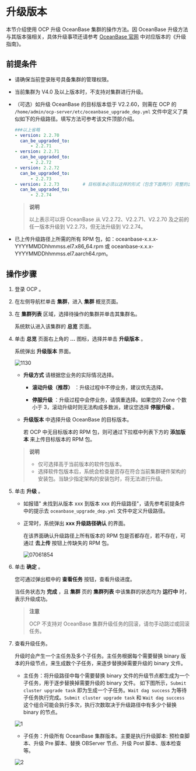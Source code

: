 # 升级版本

本节介绍使用 OCP 升级 OceanBase 集群的操作方法。因 OceanBase 升级方法与其版本强相关，具体升级事项还请参考 [OceanBase 官网](https://www.oceanbase.com/docs/oceanbase-database/oceanbase-database/V3.1.1/upgrade-overview) 中对应版本的《升级指南》。

## 前提条件

* 请确保当前登录账号具备集群的管理权限。
* 当前集群为 V4.0 及以上版本时，不支持对集群进行升级。
* （可选）如升级 OceanBase 的目标版本低于 V2.2.60，则需在 OCP 的 `/home/admin/ocp-server/etc/oceanbase_upgrade_dep.yml` 文件中定义了类似如下的升级路径。填写方法可参考该文件顶部介绍。

  ```yaml
  ###以上省略
  - version: 2.2.70
    can_be_upgraded_to:
        - 2.2.71
  - version: 2.2.71
    can_be_upgraded_to:
        - 2.2.72
  - version: 2.2.72
    can_be_upgraded_to:
        - 2.2.73
  - version: 2.2.73         # 目标版本必须以这样的形式（包含下面两行）完整的出现。
    can_be_upgraded_to:
        - 2.2.74
  ```

  > **说明**
  >
  > 以上表示可以将 OceanBase 从 V2.2.72、V2.2.71、V2.2.70 及之前的任一版本升级到 V2.2.73，但无法升级到 V2.2.74。
  
* 已上传升级路径上所需的所有 RPM 包，如：oceanbase-x.x.x-YYYYMMDDhhmmss.el7.x86_64.rpm 或 oceanbase-x.x.x-YYYYMMDDhhmmss.el7.aarch64.rpm。

## 操作步骤

1. 登录 OCP 。

2. 在左侧导航栏单击 **集群**，进入 **集群** 概览页面。

3. 在 **集群列表** 区域，选择待操作的集群并单击其集群名。

   系统默认进入该集群的 **总览** 页面。

4. 单击 **总览** 页面右上角的 **...** 图标，选择并单击 **升级版本** 。

   系统弹出 **升级版本** 界面。

   ![1130](https://obbusiness-private.oss-cn-shanghai.aliyuncs.com/doc/img/ocp/%E5%8D%87%E7%BA%A7%E7%89%88%E6%9C%AC1.png)

   * **升级方式** 请根据您业务的实际情况选择。

     * **滚动升级（推荐）** ：升级过程中不停业务，建议优先选择。

     * **停服升级** ：升级过程中会停业务，请慎重选择。如果您的 Zone 个数小于 3，滚动升级时则无法构成多数派，建议您选择 **停服升级** 。

   * **升级版本** 中选择升级 OceanBase 的目标版本。

     若 OCP 中无目标版本的 RPM 包，则可通过下拉框中列表下方的 **添加版本** 来上传目标版本的 RPM 包。

    > **说明**
    >
    > * 仅可选择高于当前版本的软件包版本。
    > * 选择软件包版本后，系统会检查是否存在符合当前集群硬件架构的安装包。当缺少指定架构的安装包时，将无法进行升级。

5. 单击 **升级** 。

   * 如报错" 未找到从版本 xxx 到版本 xxx 的升级路径"，请先参考前提条件中的提示去 `oceanbase_upgrade_dep.yml` 文件中定义升级路径。

   * 正常时，系统弹出 **xxx 升级路径确认** 的界面。

     在该界面确认升级路径上所有版本的 RPM 包是否都存在，若不存在，可通过 **去上传** 按钮上传缺失的 RPM 包。

     ![07061854](https://help-static-aliyun-doc.aliyuncs.com/assets/img/zh-CN/6978365261/p291963.png)

6. 单击 **确定** 。

   您可通过弹出框中的 **查看任务** 按钮，查看升级进度。

   当任务状态为 **完成** ，且 **集群** 页的 **集群列表** 中该集群的状态均为 **运行中** 时，表示升级成功。

   > **注意**
   >
   > OCP 不支持对 OceanBase 集群升级任务的回滚，请勿手动跳过或回滚任务。
  
7. 查看升级任务。

   升级时会产生一个主任务及多个子任务。主任务根据每个需要替换 binary 版本的升级节点，来生成数个子任务，来逐步替换掉需要升级的 binary 文件。

   * 主任务：将升级路径中每个需要替换 binary 文件的升级节点都生成为一个子任务，用于逐步替换掉需要升级的 binary 文件。
    如下图所示，`Submit cluster upgrade task` 即为生成一个子任务。`Wait dag success` 为等待子任务执行完成。`Submit cluster upgrade task` 和 `Wait dag success` 这个组合可能会执行多次，执行次数取决于升级路径中有多少个替换 binary 的节点。

    ![1](https://obbusiness-private.oss-cn-shanghai.aliyuncs.com/doc/img/ocp/%E4%B8%BB%E4%BB%BB%E5%8A%A1.png)

   * 子任务：升级所有 OceanBase 集群版本。主要是执行升级脚本: 预检查脚本、升级 Pre 脚本、替换 OBServer 节点、升级 Post 脚本、版本检查等。

    ![2](https://obbusiness-private.oss-cn-shanghai.aliyuncs.com/doc/img/ocp/%E5%AD%90%E4%BB%BB%E5%8A%A1.png)
